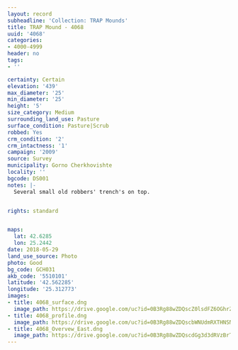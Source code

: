 ```yaml
---
layout: record
subheadline: 'Collection: TRAP Mounds'
title: TRAP Mound - 4068
uuid: '4068'
categories:
- 4000-4999
header: no
tags:
- ''

certainty: Certain
elevation: '439'
max_diameter: '25'
min_diameter: '25'
height: '5'
size_category: Medium
surrounding_land_use: Pasture
surface_condition: Pasture|Scrub
robbed: Yes
crm_condition: '2'
crm_intactness: '1'
campaign: '2009'
source: Survey
municipality: Gorno Cherkhovishte
locality: ''
bgcode: DS001
notes: |-
  Several small old robbers' trench's on top.


rights: standard


maps:
  lat: 42.6285
  lon: 25.2442
date: 2018-05-29
land_use_source: Photo
photo: Good
bg_code: GCH031
akb_code: '5510101'
latitude: '42.562285'
longitude: '25.312773'
images:
- title: 4068_surface.dng
  image_path: https://drive.google.com/uc?id=0B3Rg88wZDQscZ0lsdFZ6OGhrZTA
- title: 4068_profile.dng
  image_path: https://drive.google.com/uc?id=0B3Rg88wZDQscbWNUdmRXTHNSNDg
- title: 4068_Overvew_East.dng
  image_path: https://drive.google.com/uc?id=0B3Rg88wZDQscdGg3d3dRVzBrT3c
---
```


